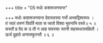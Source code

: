 +++
title = "05 मधोः कशामजनयन्त"

+++
मधोः कशामजनयन्त देवास्तस्या गर्भो अभवद्विश्वरूपः ।  
तं जातं तरुणं पिपर्ति माता स जातो विश्वा भुवनाभि वस्ते॥ ५ ॥  
कस्तौ प्र वेद क उ तौ न आह यावस्याः स्तनौ सहस्रधारावक्षितौ ।  
ऊर्ज दुहाते अनपस्फुरन्तौ ॥ ६ ॥